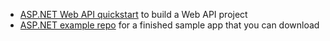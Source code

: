 * [ASP.NET Web API quickstart](https://docs.microsoft.com/en-us/aspnet/web-api/overview/getting-started-with-aspnet-web-api/tutorial-your-first-web-api) to build a Web API project
* [ASP.NET example repo](https://github.com/okta/samples-aspnet/tree/master/resource-server) for a finished sample app that you can download